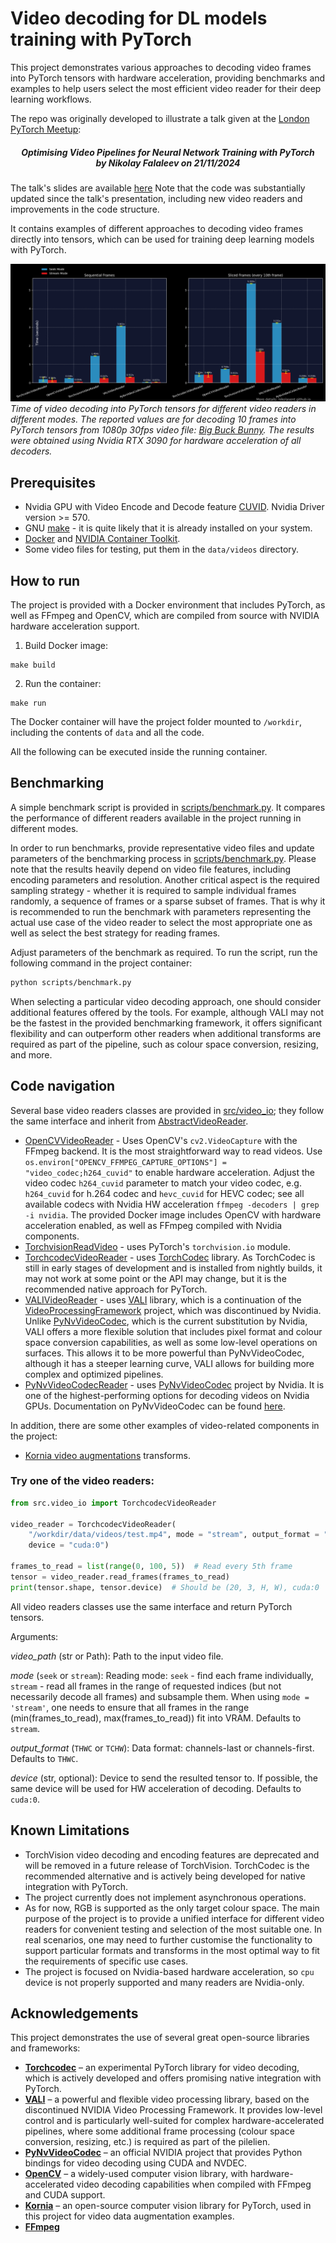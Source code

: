 # Video decoding for DL models training with PyTorch

This project demonstrates various approaches to decoding video frames into PyTorch tensors with hardware acceleration, providing benchmarks and examples to help users select the most efficient video reader for their deep learning workflows.

The repo was originally developed to illustrate a talk given at the [London PyTorch Meetup](https://www.meetup.com/London-PyTorch-Meetup/):
<h5 align="center">
  Optimising Video Pipelines for Neural Network Training with PyTorch<br>
      by <i>Nikolay Falaleev</i> on 21/11/2024
</h5>

The talk's slides are available [here](https://docs.google.com/presentation/d/1Qw9Cy0Pjikf5IBdZIGVqK968cKepKN2GuZD6hA1At8s/edit?usp=sharing) Note that the code was substantially updated since the talk's presentation, including new video readers and improvements in the code structure.

It contains examples of different approaches to decoding video frames directly into tensors, which can be used for training deep learning models with PyTorch.

![Benchmarks results](/readme_imgs/benchmarks.png)
_Time of video decoding into PyTorch tensors for different video readers in different modes. The reported values are for decoding 10 frames into PyTorch tensors from 1080p 30fps video file: [Big Buck Bunny](https://download.blender.org/demo/movies/BBB/). The results were obtained using Nvidia RTX 3090 for hardware acceleration of all decoders._

## Prerequisites

* Nvidia GPU with Video Encode and Decode feature [CUVID](https://developer.nvidia.com/video-encode-and-decode-gpu-support-matrix-new). Nvidia Driver version >= 570.
* GNU [make](https://www.gnu.org/software/make/) - it is quite likely that it is already installed on your system.
* [Docker](https://docs.docker.com/engine/install/) and [NVIDIA Container Toolkit](https://docs.nvidia.com/datacenter/cloud-native/container-toolkit/latest/install-guide.html).
* Some video files for testing, put them in the `data/videos` directory.

## How to run

The project is provided with a Docker environment that includes PyTorch, as well as FFmpeg and OpenCV, which are compiled from source with NVIDIA hardware acceleration support.

1. Build Docker image:

```
make build
```

2. Run the container:
```
make run
```

The Docker container will have the project folder mounted to `/workdir`, including the contents of `data` and all the code.

All the following can be executed inside the running container.

## Benchmarking
A simple benchmark script is provided in [scripts/benchmark.py](scripts/benchmark.py). It compares the performance of different readers available in the project running in different modes.

In order to run benchmarks, provide representative video files and update parameters of the benchmarking process in [scripts/benchmark.py](scripts/benchmark.py). Please note that the results heavily depend on video file features, including encoding parameters and resolution. Another critical aspect is the required sampling strategy - whether it is required to sample individual frames randomly, a sequence of frames or a sparse subset of frames. That is why it is recommended to run the benchmark with parameters representing the actual use case of the video reader to select the most appropriate one as well as select the best strategy for reading frames.

Adjust parameters of the benchmark as required. To run the script, run the following command in the project container:

```bash
python scripts/benchmark.py
```

When selecting a particular video decoding approach, one should consider additional features offered by the tools. For example, although VALI may not be the fastest in the provided benchmarking framework, it offers significant flexibility and can outperform other readers when additional transforms are required as part of the pipeline, such as colour space conversion, resizing, and more.

## Code navigation

Several base video readers classes are provided in [src/video_io](src/video_io); they follow the same interface and inherit from [AbstractVideoReader](src/video_io/abstract_reader.py).

* [OpenCVVideoReader](src/video_io/opencv_reader.py) - Uses OpenCV's `cv2.VideoCapture` with the FFmpeg backend. It is the most straightforward way to read videos. Use `os.environ["OPENCV_FFMPEG_CAPTURE_OPTIONS"] = "video_codec;h264_cuvid"` to enable hardware acceleration. Adjust the video codec `h264_cuvid` parameter to match your video codec, e.g. `h264_cuvid` for h.264 codec and `hevc_cuvid` for HEVC codec; see all available codecs with Nvidia HW acceleration `ffmpeg -decoders | grep -i nvidia`. The provided Docker image includes OpenCV with hardware acceleration enabled, as well as FFmpeg compiled with Nvidia components.
* [TorchvisionReadVideo](src/video_io/torchvision_reader.py) - uses PyTorch's `torchvision.io` module.
* [TorchcodecVideoReader](src/video_io/torchcodec_reader.py) - uses [TorchCodec](https://github.com/pytorch/torchcodec) library. As TorchCodec is still in early stages of development and is installed from nightly builds, it may not work at some point or the API may change, but it is the recommended native approach for PyTorch.
* [VALIVideoReader](src/video_io/vali_reader.py) - uses [VALI](https://github.com/RomanArzumanyan/VALI) library, which is a continuation of the [VideoProcessingFramework](https://github.com/NVIDIA/VideoProcessingFramework) project, which was discontinued by Nvidia. Unlike [PyNvVideoCodec](https://pypi.org/project/PyNvVideoCodec/), which is the current substitution by Nvidia, VALI offers a more flexible solution that includes pixel format and colour space conversion capabilities, as well as some low-level operations on surfaces. This allows it to be more powerful than PyNvVideoCodec, although it has a steeper learning curve, VALI allows for building more complex and optimized pipelines.
* [PyNvVideoCodecReader](src/video_io/nvcodec_reader.py) - uses [PyNvVideoCodec](https://developer.nvidia.com/pynvvideocodec) project by Nvidia. It is one of the highest-performing options for decoding videos on Nvidia GPUs. Documentation on PyNvVideoCodec can be found [here](https://docs.nvidia.com/video-technologies/pynvvideocodec/index.html).

In addition, there are some other examples of video-related components in the project:
* [Kornia video augmentations](src/transforms.py) transforms.


### Try one of the video readers:

```python
from src.video_io import TorchcodecVideoReader

video_reader = TorchcodecVideoReader(
    "/workdir/data/videos/test.mp4", mode = "stream", output_format = "TCHW",
    device = "cuda:0")

frames_to_read = list(range(0, 100, 5))  # Read every 5th frame
tensor = video_reader.read_frames(frames_to_read)
print(tensor.shape, tensor.device)  # Should be (20, 3, H, W), cuda:0
```

All video readers classes use the same interface and return PyTorch tensors.

Arguments:

_video_path_ (str or Path): Path to the input video file.

_mode_ (`seek` or `stream`): Reading mode: `seek` -
find each frame individually, `stream` - read all frames in
the range of requested indices (but not necessarily decode all frames) and subsample them. When using `mode = 'stream'`,
one needs to ensure that all frames in the range
(min(frames_to_read), max(frames_to_read)) fit into VRAM.
Defaults to `stream`.

_output_format_ (`THWC` or `TCHW`): Data format:
channels-last or channels-first. Defaults to `THWC`.

_device_ (str, optional): Device to send the resulted tensor to. If possible, the same device will be used for HW acceleration of decoding. Defaults to `cuda:0`.


## Known Limitations

* TorchVision video decoding and encoding features are deprecated and will be removed in a future release of TorchVision. TorchCodec is the recommended alternative and is actively being developed for native integration with PyTorch.
* The project currently does not implement asynchronous operations.
* As for now, RGB is supported as the only target colour space. The main purpose of the project is to provide a unified interface for different video readers for convenient testing and selection of the most suitable one. In real scenarios, one may need to further customise the functionality to support particular formats and transforms in the most optimal way to fit the requirements of specific use cases.
* The project is focused on Nvidia-based hardware acceleration, so `cpu` device is not properly supported and many readers are Nvidia-only.

## Acknowledgements

This project demonstrates the use of several great open-source libraries and frameworks:

- **[Torchcodec](https://github.com/pytorch/torchcodec)** – an experimental PyTorch library for video decoding, which is actively developed and offers promising native integration with PyTorch.
- **[VALI](https://github.com/RomanArzumanyan/VALI)** – a powerful and flexible video processing library, based on the discontinued NVIDIA Video Processing Framework. It provides low-level control and is particularly well-suited for complex hardware-accelerated pipelines, where some additional frame processing (colour space conversion, resizing, etc.) is required as part of the pilelien.
- **[PyNvVideoCodec](https://developer.nvidia.com/pynvvideocodec)** – an official NVIDIA project that provides Python bindings for video decoding using CUDA and NVDEC.
- **[OpenCV](https://opencv.org/)** – a widely-used computer vision library, with hardware-accelerated video decoding capabilities when compiled with FFmpeg and CUDA support.
- **[Kornia](https://kornia.org/)** – an open-source computer vision library for PyTorch, used in this project for video data augmentation examples.
- **[FFmpeg](https://ffmpeg.org/)**
